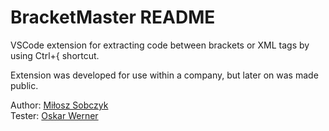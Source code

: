 # BracketMaster README

VSCode extension for extracting code between brackets or XML tags by using Ctrl+{ shortcut.  

Extension was developed for use within a company, but later on was made public.  

Author: [Miłosz Sobczyk](https://github.com/MiloszSobczyk)  
Tester: [Oskar Werner](https://github.com/Esnos33)  
